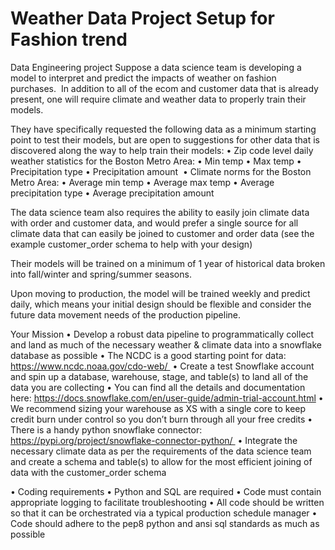 # Weather Data Project Setup for Fashion trend
Data Engineering project 
Suppose a data science team is developing a model to interpret and predict the impacts of weather on fashion purchases.  In addition to all of the ecom and customer data that is already present, one will require climate and weather data to properly train their models.

They have specifically requested the following data as a minimum starting point to test their models, but are open to suggestions for other data that is discovered along the way to help train their models:
•	Zip code level daily weather statistics for the Boston Metro Area:
•	Min temp
•	Max temp
•	Precipitation type
•	Precipitation amount 
•	Climate norms for the Boston Metro Area:
•	Average min temp
•	Average max temp
•	Average precipitation type
•	Average precipitation amount

The data science team also requires the ability to easily join climate data with order and customer data, and would prefer a single source for all climate data that can easily be joined to customer and order data (see the example customer_order schema to help with your design)

Their models will be trained on a minimum of 1 year of historical data broken into fall/winter and spring/summer seasons.

Upon moving to production, the model will be trained weekly and predict daily, which means your initial design should be flexible and consider the future data movement needs of the production pipeline.

Your Mission
•	Develop a robust data pipeline to programmatically collect and land as much of the necessary weather & climate data into a snowflake database as possible
•	The NCDC is a good starting point for data: https://www.ncdc.noaa.gov/cdo-web/ 
•	Create a test Snowflake account and spin up a database, warehouse, stage, and table(s) to land all of the data you are collecting
•	You can find all the details and documentation here: https://docs.snowflake.com/en/user-guide/admin-trial-account.html
•	We recommend sizing your warehouse as XS with a single core to keep credit burn under control so you don’t burn through all your free credits
•	There is a handy python snowflake connector: https://pypi.org/project/snowflake-connector-python/ 
•	Integrate the necessary climate data as per the requirements of the data science team and create a schema and table(s) to allow for the most efficient joining of data with the customer_order schema 

•	Coding requirements
•	Python and SQL are required
•	Code must contain appropriate logging to facilitate troubleshooting
•	All code should be written so that it can be orchestrated via a typical production schedule manager
•	Code should adhere to the pep8 python and ansi sql standards as much as possible 
